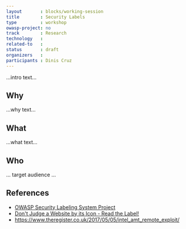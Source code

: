 ```yaml
---
layout       : blocks/working-session
title        : Security Labels
type         : workshop
owasp-project: no
track        : Research
technology   :
related-to   :
status       : draft
organizers   :
participants : Dinis Cruz
---
```


...intro text...

## Why

...why text...

## What

...what text...

## Who

... target audience ...

## References

 - [OWASP Security Labeling System Project](https://www.owasp.org/index.php/OWASP_Security_Labeling_System_Project)
 - [Don't Judge a Website by its Icon - Read the Label!](https://www.owasp.org/index.php/Don%27t_Judge_a_Website_by_its_Icon_-_Read_the_Label!)
 - https://www.theregister.co.uk/2017/05/05/intel_amt_remote_exploit/